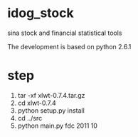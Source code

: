 idog_stock
==========

sina stock and financial statistical tools

The development is based on python 2.6.1

step
==========

1. tar -xf xlwt-0.7.4.tar.gz
2. cd xlwt-0.7.4
3. python setup.py install
4. cd ../src
5. python main.py fdc 2011 10
